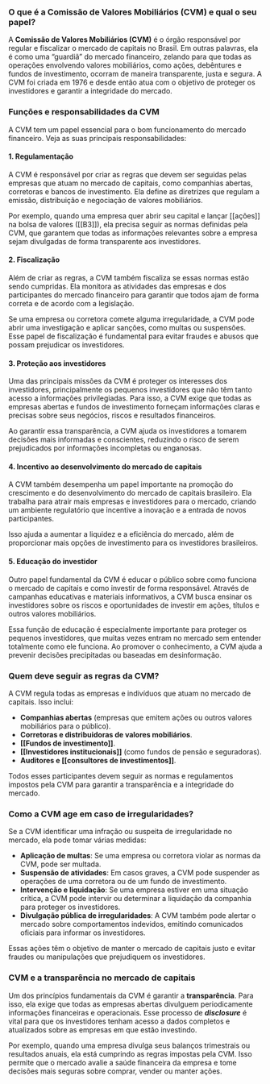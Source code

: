 ### O que é a Comissão de Valores Mobiliários (CVM) e qual o seu papel?

A **Comissão de Valores Mobiliários (CVM)** é o órgão responsável por regular e fiscalizar o mercado de capitais no Brasil. Em outras palavras, ela é como uma “guardiã” do mercado financeiro, zelando para que todas as operações envolvendo valores mobiliários, como ações, debêntures e fundos de investimento, ocorram de maneira transparente, justa e segura. A CVM foi criada em 1976 e desde então atua com o objetivo de proteger os investidores e garantir a integridade do mercado.

### Funções e responsabilidades da CVM

A CVM tem um papel essencial para o bom funcionamento do mercado financeiro. Veja as suas principais responsabilidades:

#### 1. **Regulamentação**
A CVM é responsável por criar as regras que devem ser seguidas pelas empresas que atuam no mercado de capitais, como companhias abertas, corretoras e bancos de investimento. Ela define as diretrizes que regulam a emissão, distribuição e negociação de valores mobiliários.

Por exemplo, quando uma empresa quer abrir seu capital e lançar [[ações]] na bolsa de valores ([[B3]]), ela precisa seguir as normas definidas pela CVM, que garantem que todas as informações relevantes sobre a empresa sejam divulgadas de forma transparente aos investidores.

#### 2. **Fiscalização**
Além de criar as regras, a CVM também fiscaliza se essas normas estão sendo cumpridas. Ela monitora as atividades das empresas e dos participantes do mercado financeiro para garantir que todos ajam de forma correta e de acordo com a legislação.

Se uma empresa ou corretora comete alguma irregularidade, a CVM pode abrir uma investigação e aplicar sanções, como multas ou suspensões. Esse papel de fiscalização é fundamental para evitar fraudes e abusos que possam prejudicar os investidores.

#### 3. **Proteção aos investidores**
Uma das principais missões da CVM é proteger os interesses dos investidores, principalmente os pequenos investidores que não têm tanto acesso a informações privilegiadas. Para isso, a CVM exige que todas as empresas abertas e fundos de investimento forneçam informações claras e precisas sobre seus negócios, riscos e resultados financeiros.

Ao garantir essa transparência, a CVM ajuda os investidores a tomarem decisões mais informadas e conscientes, reduzindo o risco de serem prejudicados por informações incompletas ou enganosas.

#### 4. **Incentivo ao desenvolvimento do mercado de capitais**
A CVM também desempenha um papel importante na promoção do crescimento e do desenvolvimento do mercado de capitais brasileiro. Ela trabalha para atrair mais empresas e investidores para o mercado, criando um ambiente regulatório que incentive a inovação e a entrada de novos participantes.

Isso ajuda a aumentar a liquidez e a eficiência do mercado, além de proporcionar mais opções de investimento para os investidores brasileiros.

#### 5. **Educação do investidor**
Outro papel fundamental da CVM é educar o público sobre como funciona o mercado de capitais e como investir de forma responsável. Através de campanhas educativas e materiais informativos, a CVM busca ensinar os investidores sobre os riscos e oportunidades de investir em ações, títulos e outros valores mobiliários.

Essa função de educação é especialmente importante para proteger os pequenos investidores, que muitas vezes entram no mercado sem entender totalmente como ele funciona. Ao promover o conhecimento, a CVM ajuda a prevenir decisões precipitadas ou baseadas em desinformação.

### Quem deve seguir as regras da CVM?

A CVM regula todas as empresas e indivíduos que atuam no mercado de capitais. Isso inclui:
- **Companhias abertas** (empresas que emitem ações ou outros valores mobiliários para o público).
- **Corretoras e distribuidoras de valores mobiliários**.
- **[[Fundos de investimento]]**.
- **[[Investidores institucionais]]** (como fundos de pensão e seguradoras).
- **Auditores e [[consultores de investimentos]]**.
  
Todos esses participantes devem seguir as normas e regulamentos impostos pela CVM para garantir a transparência e a integridade do mercado.

### Como a CVM age em caso de irregularidades?

Se a CVM identificar uma infração ou suspeita de irregularidade no mercado, ela pode tomar várias medidas:
- **Aplicação de multas**: Se uma empresa ou corretora violar as normas da CVM, pode ser multada.
- **Suspensão de atividades**: Em casos graves, a CVM pode suspender as operações de uma corretora ou de um fundo de investimento.
- **Intervenção e liquidação**: Se uma empresa estiver em uma situação crítica, a CVM pode intervir ou determinar a liquidação da companhia para proteger os investidores.
- **Divulgação pública de irregularidades**: A CVM também pode alertar o mercado sobre comportamentos indevidos, emitindo comunicados oficiais para informar os investidores.

Essas ações têm o objetivo de manter o mercado de capitais justo e evitar fraudes ou manipulações que prejudiquem os investidores.

### CVM e a transparência no mercado de capitais

Um dos princípios fundamentais da CVM é garantir a **transparência**. Para isso, ela exige que todas as empresas abertas divulguem periodicamente informações financeiras e operacionais. Esse processo de ***disclosure*** é vital para que os investidores tenham acesso a dados completos e atualizados sobre as empresas em que estão investindo.

Por exemplo, quando uma empresa divulga seus balanços trimestrais ou resultados anuais, ela está cumprindo as regras impostas pela CVM. Isso permite que o mercado avalie a saúde financeira da empresa e tome decisões mais seguras sobre comprar, vender ou manter ações.